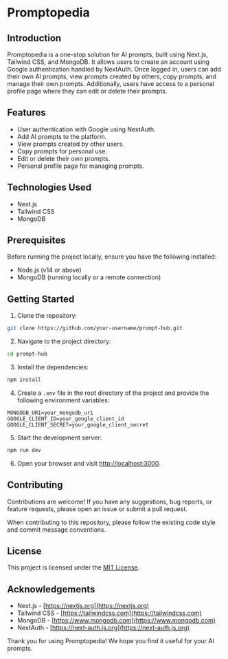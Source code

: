 # Promptopedia

## Introduction
Promptopedia is a one-stop solution for AI prompts, built using Next.js, Tailwind CSS, and MongoDB. It allows users to create an account using Google authentication handled by NextAuth. Once logged in, users can add their own AI prompts, view prompts created by others, copy prompts, and manage their own prompts. Additionally, users have access to a personal profile page where they can edit or delete their prompts.

## Features
- User authentication with Google using NextAuth.
- Add AI prompts to the platform.
- View prompts created by other users.
- Copy prompts for personal use.
- Edit or delete their own prompts.
- Personal profile page for managing prompts.

## Technologies Used
- Next.js
- Tailwind CSS
- MongoDB

## Prerequisites
Before running the project locally, ensure you have the following installed:
- Node.js (v14 or above)
- MongoDB (running locally or a remote connection)

## Getting Started
1. Clone the repository:

```bash
git clone https://github.com/your-username/prompt-hub.git
```

2. Navigate to the project directory:

```bash
cd prompt-hub
```

3. Install the dependencies:

```bash
npm install
```

4. Create a `.env` file in the root directory of the project and provide the following environment variables:

```
MONGODB_URI=your_mongodb_uri
GOOGLE_CLIENT_ID=your_google_client_id
GOOGLE_CLIENT_SECRET=your_google_client_secret
```

5. Start the development server:

```bash
npm run dev
```

6. Open your browser and visit [http://localhost:3000](http://localhost:3000).



## Contributing
Contributions are welcome! If you have any suggestions, bug reports, or feature requests, please open an issue or submit a pull request.

When contributing to this repository, please follow the existing code style and commit message conventions.

## License
This project is licensed under the [MIT License](LICENSE).

## Acknowledgements
- Next.js - [https://nextjs.org](https://nextjs.org)
- Tailwind CSS - [https://tailwindcss.com](https://tailwindcss.com)
- MongoDB - [https://www.mongodb.com](https://www.mongodb.com)
- NextAuth - [https://next-auth.js.org](https://next-auth.js.org)


Thank you for using Promptopedia! We hope you find it useful for your AI prompts.
